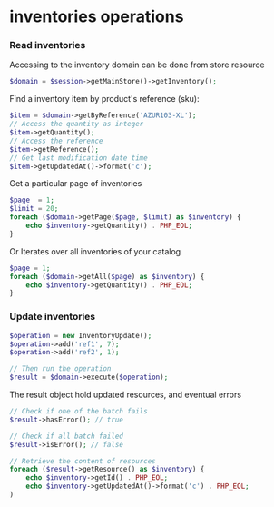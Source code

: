 # inventories operations

### Read inventories

Accessing to the inventory domain can be done from store resource

```php
$domain = $session->getMainStore()->getInventory();
```

Find a inventory item by product's reference (sku):

```php
$item = $domain->getByReference('AZUR103-XL');
// Access the quantity as integer
$item->getQuantity();
// Access the reference
$item->getReference();
// Get last modification date time
$item->getUpdatedAt()->format('c');
```

Get a particular page of inventories

```php
$page  = 1;
$limit = 20;
foreach ($domain->getPage($page, $limit) as $inventory) {
	echo $inventory->getQuantity() . PHP_EOL;
}
```

Or Iterates over all inventories of your catalog

```php
$page = 1;
foreach ($domain->getAll($page) as $inventory) {
	echo $inventory->getQuantity() . PHP_EOL;
}
```

### Update inventories


```php
$operation = new InventoryUpdate();
$operation->add('ref1', 7);
$operation->add('ref2', 1);

// Then run the operation
$result = $domain->execute($operation);
```

The result object hold updated resources, and eventual errors

```php
// Check if one of the batch fails
$result->hasError(); // true

// Check if all batch failed
$result->isError(); // false

// Retrieve the content of resources
foreach ($result->getResource() as $inventory) {
	echo $inventory->getId() . PHP_EOL;
	echo $inventory->getUpdatedAt()->format('c') . PHP_EOL;
)
```
